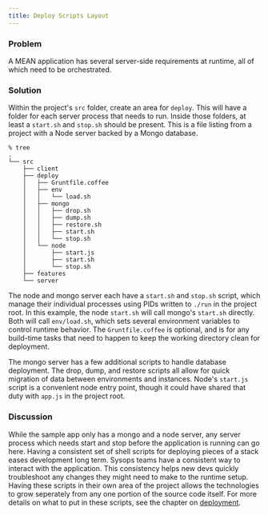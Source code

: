 ```yaml
---
title: Deploy Scripts Layout
---
```


### Problem

A MEAN application has several server-side requirements at runtime, all of which need to be orchestrated.

### Solution

Within the project's `src` folder, create an area for `deploy`. This will have a folder for each server process that needs to run. Inside those folders, at least a `start.sh` and `stop.sh` should be present. This is a file listing from a project with a Node server backed by a Mongo database.

```
% tree
.
└── src
    ├── client
    ├── deploy
    │   ├── Gruntfile.coffee
    │   ├── env
    │   │   └── load.sh
    │   ├── mongo
    │   │   ├── drop.sh
    │   │   ├── dump.sh
    │   │   ├── restore.sh
    │   │   ├── start.sh
    │   │   └── stop.sh
    │   └── node
    │       ├── start.js
    │       ├── start.sh
    │       └── stop.sh
    ├── features
    └── server
```

The node and mongo server each have a `start.sh` and `stop.sh` script, which manage their individual processes using PIDs written to `./run` in the project root. In this example, the node `start.sh` will call mongo's `start.sh` directly. Both will call `env/load.sh`, which sets several environment variables to control runtime behavior. The `Gruntfile.coffee` is optional, and is for any build-time tasks that need to happen to keep the working directory clean for deployment.

The mongo server has a few additional scripts to handle database deployment. The drop, dump, and restore scripts all allow for quick migration of data between environments and instances. Node's `start.js` script is a convenient node entry point, though it could have shared that duty with `app.js` in the project root.

### Discussion

While the sample app only has a mongo and a node server, any server process which needs start and stop before the application is running can go here. Having a consistent set of shell scripts for deploying pieces of a stack eases development long term. Sysops teams have a consistent way to interact with the application. This consistency helps new devs quickly troubleshoot any changes they might need to make to the runtime setup. Having these scripts in their own area of the project allows the technologies to grow seperately from any one portion of the source code itself. For more details on what to put in these scripts, see the chapter on [deployment][deployment].

[deployment]: /03_deployment
